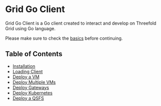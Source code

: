 # Grid Go Client

Grid Go Client is a Go client created to interact and develop on Threefold Grid using Go language.

Please make sure to check the [basics](../getstarted/tfgrid3_getstarted.md) before continuing.

<h2> Table of Contents </h2>

- [Installation](../go/grid3_go_installation.md)
- [Loading Client](../go/grid3_go_load_client.md)
- [Deploy a VM](../go/grid3_go_vm.md)
- [Deploy Multiple VMs](../go/grid3_go_vms.md)
- [Deploy Gateways](../go/grid3_go_gateways.md)
- [Deploy Kubernetes](../go/grid3_go_kubernetes.md)
- [Deploy a QSFS](../go/grid3_go_qsfs.md)
